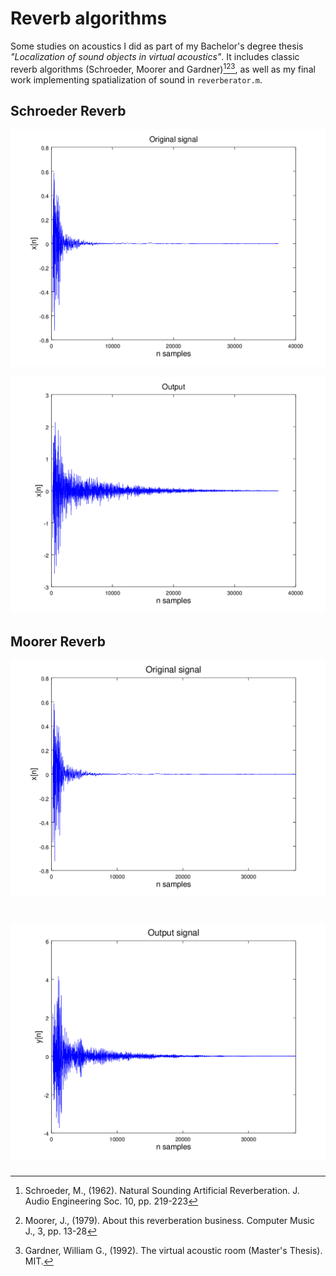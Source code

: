 # Reverb algorithms

Some studies on acoustics I did as part of my Bachelor's degree thesis _"Localization of sound objects in virtual acoustics"_.
It includes classic reverb algorithms (Schroeder, Moorer and Gardner)[^1][^2][^3], as well as my final work implementing spatialization of sound in `reverberator.m`. 


## Schroeder Reverb

![in](./img/sch1.png)

![out](./img/sch2.png)


## Moorer Reverb

![in](./img/moorerx.png)

![out](./img/moorery.png)
=======




[^1]: Schroeder, M., (1962). Natural Sounding Artificial Reverberation. J. Audio Engineering Soc. 10, pp. 219-223
[^2]: Moorer, J., (1979). About this reverberation business. Computer Music J., 3, pp. 13-28
[^3]: Gardner, William G., (1992). The virtual acoustic room (Master's Thesis). MIT.
